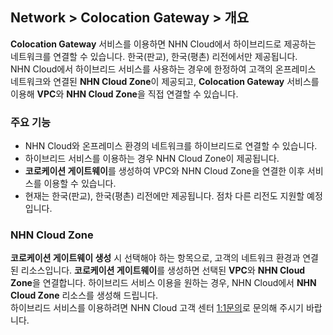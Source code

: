 ## Network > Colocation Gateway > 개요

**Colocation Gateway** 서비스를 이용하면 NHN Cloud에서 하이브리드로 제공하는 네트워크를 연결할 수 있습니다. 한국(판교), 한국(평촌) 리전에서만 제공됩니다.<br>
NHN Cloud에서 하이브리드 서비스를 사용하는 경우에 한정하여 고객의 온프레미스 네트워크와 연결된 **NHN Cloud Zone**이 제공되고, **Colocation Gateway** 서비스를 이용해 **VPC**와 **NHN Cloud Zone**을 직접 연결할 수 있습니다.

### 주요 기능
* NHN Cloud와 온프레미스 환경의 네트워크를 하이브리드로 연결할 수 있습니다.
* 하이브리드 서비스를 이용하는 경우 NHN Cloud Zone이 제공됩니다.
* **코로케이션 게이트웨이**를 생성하여 VPC와 NHN Cloud Zone을 연결한 이후 서비스를 이용할 수 있습니다.
* 현재는 한국(판교), 한국(평촌) 리전에만 제공됩니다. 점차 다른 리전도 지원할 예정입니다.

### NHN Cloud Zone
**코로케이션 게이트웨이 생성** 시 선택해야 하는 항목으로, 고객의 네트워크 환경과 연결된 리소스입니다. **코로케이션 게이트웨이**를 생성하면 선택된 **VPC**와 **NHN Cloud Zone**을 연결합니다. 하이브리드 서비스 이용을 원하는 경우, NHN Cloud에서 **NHN Cloud Zone** 리소스를 생성해 드립니다.<br>하이브리드 서비스를 이용하려면 NHN Cloud 고객 센터 [1:1문의](https://www.toast.com/kr/support/inquiry)로 문의해 주시기 바랍니다.
